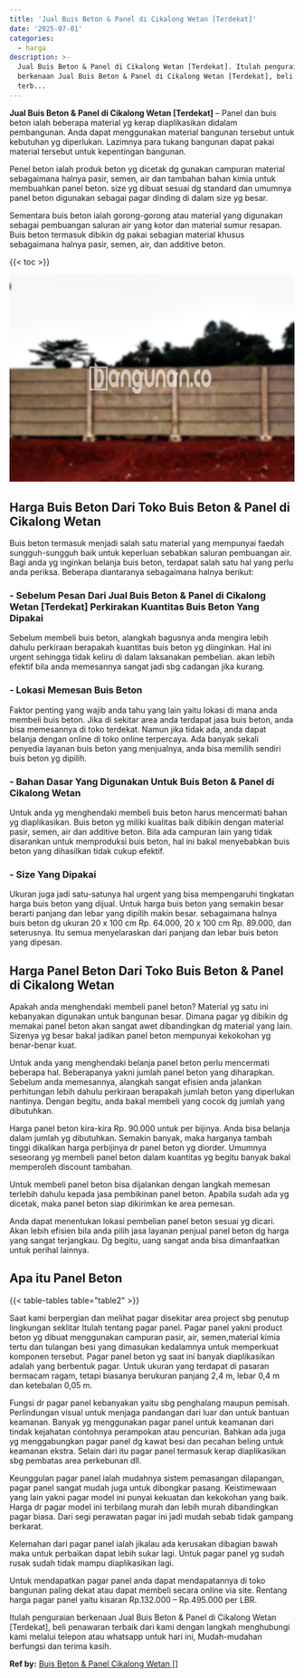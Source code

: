 ```yaml
---
title: 'Jual Buis Beton & Panel di Cikalong Wetan [Terdekat]'
date: '2025-07-01'
categories:
  - harga
description: >-
  Jual Buis Beton & Panel di Cikalong Wetan [Terdekat]. Itulah penguraian
  berkenaan Jual Buis Beton & Panel di Cikalong Wetan [Terdekat], beli penawaran
  terb...
---
```


**Jual Buis Beton & Panel di Cikalong Wetan \[Terdekat\]** – Panel dan buis beton ialah beberapa material yg kerap diaplikasikan didalam pembangunan. Anda dapat menggunakan material bangunan tersebut untuk kebutuhan yg diperlukan. Lazimnya para tukang bangunan dapat pakai material tersebut untuk kepentingan bangunan.

Penel beton ialah produk beton yg dicetak dg gunakan campuran material sebagaimana halnya pasir, semen, air dan tambahan bahan kimia untuk membuahkan panel beton. size yg dibuat sesuai dg standard dan umumnya panel beton digunakan sebagai pagar dinding di dalam size yg besar.

Sementara buis beton ialah gorong-gorong atau material yang digunakan sebagai pembuangan saluran air yang kotor dan material sumur resapan. Buis beton termasuk dibikin dg pakai sebagian material khusus sebagaimana halnya pasir, semen, air, dan additive beton.

{{< toc >}}

![Jual Buis Beton & Panel di Cikalong Wetan [Terdekat]](/images/jual-panel-buis-beton-murah-50.png)

## Harga Buis Beton Dari Toko Buis Beton & Panel di Cikalong Wetan

Buis beton termasuk menjadi salah satu material yang mempunyai faedah sungguh-sungguh baik untuk keperluan sebabkan saluran pembuangan air. Bagi anda yg inginkan belanja buis beton, terdapat salah satu hal yang perlu anda periksa. Beberapa diantaranya sebagaimana halnya berikut:

### \- Sebelum Pesan Dari Jual Buis Beton & Panel di Cikalong Wetan \[Terdekat\] Perkirakan Kuantitas Buis Beton Yang Dipakai

Sebelum membeli buis beton, alangkah bagusnya anda mengira lebih dahulu perkiraan berapakah kuantitas buis beton yg diinginkan. Hal ini urgent sehingga tidak keliru di dalam laksanakan pembelian. akan lebih efektif bila anda memesannya sangat jadi sbg cadangan jika kurang.

### \- Lokasi Memesan Buis Beton

Faktor penting yang wajib anda tahu yang lain yaitu lokasi di mana anda membeli buis beton. Jika di sekitar area anda terdapat jasa buis beton, anda bisa memesannya di toko terdekat. Namun jika tidak ada, anda dapat belanja dengan online di toko online terpercaya. Ada banyak sekali penyedia layanan buis beton yang menjualnya, anda bisa memilih sendiri buis beton yg dipilih.

### \- Bahan Dasar Yang Digunakan Untuk Buis Beton & Panel di Cikalong Wetan

Untuk anda yg menghendaki membeli buis beton harus mencermati bahan yg diaplikasikan. Buis beton yg miliki kualitas baik dibikin dengan material pasir, semen, air dan additive beton. Bila ada campuran lain yang tidak disarankan untuk memproduksi buis beton, hal ini bakal menyebabkan buis beton yang dihasilkan tidak cukup efektif.

### \- Size Yang Dipakai

Ukuran juga jadi satu-satunya hal urgent yang bisa mempengaruhi tingkatan harga buis beton yang dijual. Untuk harga buis beton yang semakin besar berarti panjang dan lebar yang dipilih makin besar. sebagaimana halnya buis beton dg ukuran 20 x 100 cm Rp. 64.000, 20 x 100 cm Rp. 89.000, dan seterusnya. Itu semua menyelaraskan dari panjang dan lebar buis beton yang dipesan.

## Harga Panel Beton Dari Toko Buis Beton & Panel di Cikalong Wetan

Apakah anda menghendaki membeli panel beton? Material yg satu ini kebanyakan digunakan untuk bangunan besar. Dimana pagar yg dibikin dg memakai panel beton akan sangat awet dibandingkan dg material yang lain. Sizenya yg besar bakal jadikan panel beton mempunyai kekokohan yg benar-benar kuat.

Untuk anda yang menghendaki belanja panel beton perlu mencermati beberapa hal. Beberapanya yakni jumlah panel beton yang diharapkan. Sebelum anda memesannya, alangkah sangat efisien anda jalankan perhitungan lebih dahulu perkiraan berapakah jumlah beton yang diperlukan nantinya. Dengan begitu, anda bakal membeli yang cocok dg jumlah yang dibutuhkan.

Harga panel beton kira-kira Rp. 90.000 untuk per bijinya. Anda bisa belanja dalam jumlah yg dibutuhkan. Semakin banyak, maka harganya tambah tinggi dikalikan harga perbijinya dr panel beton yg diorder. Umumnya seseorang yg membeli panel beton dalam kuantitas yg begitu banyak bakal memperoleh discount tambahan.

Untuk membeli panel beton bisa dijalankan dengan langkah memesan terlebih dahulu kepada jasa pembikinan panel beton. Apabila sudah ada yg dicetak, maka panel beton siap dikirimkan ke area pemesan.

Anda dapat menentukan lokasi pembelian panel beton sesuai yg dicari. Akan lebih efisien bila anda pilih jasa layanan penjual panel beton dg harga yang sangat terjangkau. Dg begitu, uang sangat anda bisa dimanfaatkan untuk perihal lainnya.

## Apa itu Panel Beton

{{< table-tables table="table2" >}}

Saat kami berpergian dan melihat pagar disekitar area project sbg penutup lingkungan seklitar Itulah tentang pagar panel. Pagar panel yakni product beton yg dibuat menggunakan campuran pasir, air, semen,material kimia tertu dan tulangan besi yang dimasukan kedalamnya untuk memperkuat komponen tersebut. Pagar panel beton yg saat ini banyak diaplikasikan adalah yang berbentuk pagar. Untuk ukuran yang terdapat di pasaran bermacam ragam, tetapi biasanya berukuran panjang 2,4 m, lebar 0,4 m dan ketebalan 0,05 m.

Fungsi dr pagar panel kebanyakan yaitu sbg penghalang maupun pemisah. Perlindungan visual untuk menjaga pandangan dari luar dan untuk bantuan keamanan. Banyak yg menggunakan pagar panel untuk keamanan dari tindak kejahatan contohnya perampokan atau pencurian. Bahkan ada juga yg menggabungkan pagar panel dg kawat besi dan pecahan beling untuk keamanan ekstra. Selain dari itu pagar panel termasuk kerap diaplikasikan sbg pembatas area perkebunan dll.

Keunggulan pagar panel ialah mudahnya sistem pemasangan dilapangan, pagar panel sangat mudah juga untuk dibongkar pasang. Keistimewaan yang lain yakni pagar model ini punyai kekuatan dan kekokohan yang baik. Harga dr pagar model ini terbilang murah dan lebih murah dibandingkan pagar biasa. Dari segi perawatan pagar ini jadi mudah sebab tidak gampang berkarat.

Kelemahan dari pagar panel ialah jikalau ada kerusakan dibagian bawah maka untuk perbaikan dapat lebih sukar lagi. Untuk pagar panel yg sudah rusak sudah tidak mampu diaplikasikan lagi.

Untuk mendapatkan pagar panel anda dapat mendapatannya di toko bangunan paling dekat atau dapat membeli secara online via site. Rentang harga pagar panel yaitu kisaran Rp.132.000 – Rp.495.000 per LBR.

Itulah penguraian berkenaan Jual Buis Beton & Panel di Cikalong Wetan \[Terdekat\], beli penawaran terbaik dari kami dengan langkah menghubungi kami melalui telepon atau whatsapp untuk hari ini, Mudah-mudahan berfungsi dan terima kasih.

**Ref by:** [Buis Beton & Panel Cikalong Wetan []](https://id.wikipedia.org/wiki/Buis)
